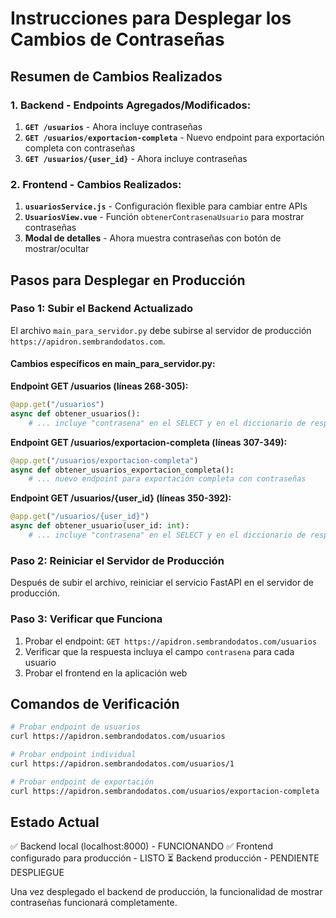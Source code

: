 # Instrucciones para Desplegar los Cambios de Contraseñas

## Resumen de Cambios Realizados

### 1. Backend - Endpoints Agregados/Modificados:

1. **`GET /usuarios`** - Ahora incluye contraseñas
2. **`GET /usuarios/exportacion-completa`** - Nuevo endpoint para exportación completa con contraseñas
3. **`GET /usuarios/{user_id}`** - Ahora incluye contraseñas

### 2. Frontend - Cambios Realizados:

1. **`usuariosService.js`** - Configuración flexible para cambiar entre APIs
2. **`UsuariosView.vue`** - Función `obtenerContrasenaUsuario` para mostrar contraseñas
3. **Modal de detalles** - Ahora muestra contraseñas con botón de mostrar/ocultar

## Pasos para Desplegar en Producción

### Paso 1: Subir el Backend Actualizado

El archivo `main_para_servidor.py` debe subirse al servidor de producción `https://apidron.sembrandodatos.com`.

#### Cambios específicos en main_para_servidor.py:

**Endpoint GET /usuarios (líneas 268-305):**
```python
@app.get("/usuarios")
async def obtener_usuarios():
    # ... incluye "contrasena" en el SELECT y en el diccionario de respuesta
```

**Endpoint GET /usuarios/exportacion-completa (líneas 307-349):**
```python
@app.get("/usuarios/exportacion-completa")
async def obtener_usuarios_exportacion_completa():
    # ... nuevo endpoint para exportación completa con contraseñas
```

**Endpoint GET /usuarios/{user_id} (líneas 350-392):**
```python
@app.get("/usuarios/{user_id}")
async def obtener_usuario(user_id: int):
    # ... incluye "contrasena" en el SELECT y en el diccionario de respuesta
```

### Paso 2: Reiniciar el Servidor de Producción

Después de subir el archivo, reiniciar el servicio FastAPI en el servidor de producción.

### Paso 3: Verificar que Funciona

1. Probar el endpoint: `GET https://apidron.sembrandodatos.com/usuarios`
2. Verificar que la respuesta incluya el campo `contrasena` para cada usuario
3. Probar el frontend en la aplicación web

## Comandos de Verificación

```bash
# Probar endpoint de usuarios
curl https://apidron.sembrandodatos.com/usuarios

# Probar endpoint individual
curl https://apidron.sembrandodatos.com/usuarios/1

# Probar endpoint de exportación
curl https://apidron.sembrandodatos.com/usuarios/exportacion-completa
```

## Estado Actual

✅ Backend local (localhost:8000) - FUNCIONANDO
✅ Frontend configurado para producción - LISTO
⏳ Backend producción - PENDIENTE DESPLIEGUE

Una vez desplegado el backend de producción, la funcionalidad de mostrar contraseñas funcionará completamente.
